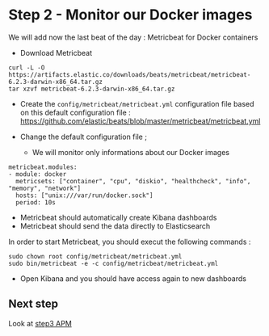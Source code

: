 # Step 2 - Monitor our Docker images

We will add now the last beat of the day : Metricbeat for Docker containers

* Download Metricbeat

```shell
curl -L -O https://artifacts.elastic.co/downloads/beats/metricbeat/metricbeat-6.2.3-darwin-x86_64.tar.gz
tar xzvf metricbeat-6.2.3-darwin-x86_64.tar.gz
```

* Create the `config/metricbeat/metricbeat.yml` configuration file based on this default configuration file : https://github.com/elastic/beats/blob/master/metricbeat/metricbeat.yml

* Change the default configuration file ;
  * We will monitor only informations about our Docker images

```shell
metricbeat.modules:
- module: docker
  metricsets: ["container", "cpu", "diskio", "healthcheck", "info", "memory", "network"]
  hosts: ["unix:///var/run/docker.sock"]
  period: 10s
```

* Metricbeat should automatically create Kibana dashboards
* Metricbeat should send the data directly to Elasticsearch

In order to start Metricbeat, you should execut the following commands :

```shell
sudo chown root config/metricbeat/metricbeat.yml
sudo bin/metricbeat -e -c config/metricbeat/metricbeat.yml
```

* Open Kibana and you should have access again to new dashboards

## Next step

Look at [step3 APM](https://github.com/Gillespie59/devoxx-universite-elastic/tree/master/step3)
